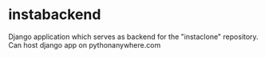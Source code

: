 # instabackend
Django application which serves as backend for the "instaclone" repository. <br/>
Can host django app on pythonanywhere.com
